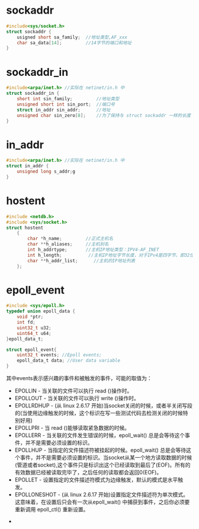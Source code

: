 # sockaddr

```c
#include<sys/socket.h>
struct sockaddr {
    usigned short sa_family;  //地址类型,AF_xxx
    char sa_data[14];         //14字节的端口和地址
}
```

# sockaddr_in

```c
#include<arpa/inet.h> //实际在 netinet/in.h 中
struct sockaddr_in {
    short int sin_family;         //地址类型
    unsigned short int sin_port;  //端口号
    struct in_addr sin_addr;      //地址
    unsigned char sin_zero[8];    //为了保持与 struct sockaddr 一样的长度
}
```

# in_addr

```c
#include<arpa/inet.h> //实际在 netinet/in.h 中
struct in_addr {
    unsigned long s_addr;g
}
```

# hostent

```c
#include <netdb.h>
#include <sys/socket.h>
struct hostent
    {
        char *h_name;         //正式主机名
        char **h_aliases;     //主机别名
        int h_addrtype;       //主机IP地址类型：IPV4-AF_INET
        int h_length;          //主机IP地址字节长度，对于IPv4是四字节，即32位
        char **h_addr_list;      //主机的IP地址列表
    };
```

# epoll_event

```c
#include <sys/epoll.h>
typedef union epoll_data {
    void *ptr;
    int fd;
    uint32_t u32;
    uint64_t u64;
}epoll_data_t;

struct epoll_event{
    uint32_t events; //Epoll events;
    epoll_data_t data; //User data variable
}
```

其中events表示感兴趣的事件和被触发的事件，可能的取值为：

- EPOLLIN - 当关联的文件可以执行 read ()操作时。
- EPOLLOUT - 当关联的文件可以执行 write ()操作时。
- EPOLLRDHUP - (从 linux 2.6.17 开始)当socket关闭的时候，或者半关闭写段的(当使用边缘触发的时候，这个标识在写一些测试代码去检测关闭的时候特别好用)
- EPOLLPRI - 当 read ()能够读取紧急数据的时候。
- EPOLLERR - 当关联的文件发生错误的时候，epoll_wait() 总是会等待这个事件，并不是需要必须设置的标识。
- EPOLLHUP - 当指定的文件描述符被挂起的时候。epoll_wait() 总是会等待这个事件，并不是需要必须设置的标识。当socket从某一个地方读取数据的时候(管道或者socket),这个事件只是标识出这个已经读取到最后了(EOF)。所有的有效数据已经被读取完毕了，之后任何的读取都会返回0(EOF)。
- EPOLLET - 设置指定的文件描述符模式为边缘触发，默认的模式是水平触发。
- EPOLLONESHOT - (从 linux 2.6.17 开始)设置指定文件描述符为单次模式。这意味着，在设置后只会有一次从epoll_wait() 中捕获到事件，之后你必须要重新调用 epoll_ctl() 重新设置。
* 
